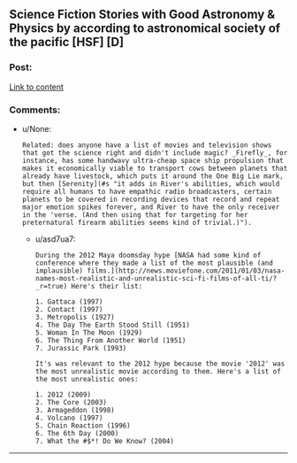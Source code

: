 ## Science Fiction Stories with Good Astronomy & Physics by according to astronomical society of the pacific [HSF] [D]

### Post:

[Link to content](http://www.astrosociety.org/education/astronomy-resource-guides/science-fiction-stories-with-good-astronomy-physics-a-topical-index/)

### Comments:

- u/None:
  ```
  Related: does anyone have a list of movies and television shows that got the science right and didn't include magic? _Firefly_, for instance, has some handwavy ultra-cheap space ship propulsion that makes it economically viable to transport cows between planets that already have livestock, which puts it around the One Big Lie mark, but then [Serenity](#s "it adds in River's abilities, which would require all humans to have empathic radio broadcasters, certain planets to be covered in recording devices that record and repeat major emotion spikes forever, and River to have the only receiver in the 'verse. (And then using that for targeting for her preternatural firearm abilities seems kind of trivial.)").
  ```

  - u/asd7ua7:
    ```
    During the 2012 Maya doomsday hype [NASA had some kind of conference where they made a list of the most plausible (and implausible) films.](http://news.moviefone.com/2011/01/03/nasa-names-most-realistic-and-unrealistic-sci-fi-films-of-all-ti/?_r=true) Here's their list:

    1. Gattaca (1997)
    2. Contact (1997)
    3. Metropolis (1927)
    4. The Day The Earth Stood Still (1951)
    5. Woman In The Moon (1929)
    6. The Thing From Another World (1951)
    7. Jurassic Park (1993)

    It's was relevant to the 2012 hype because the movie '2012' was the most unrealistic movie according to them. Here's a list of the most unrealistic ones:

    1. 2012 (2009)
    2. The Core (2003)
    3. Armageddon (1998)
    4. Volcano (1997)
    5. Chain Reaction (1996)
    6. The 6th Day (2000)
    7. What the #$*! Do We Know? (2004)
    ```

---

